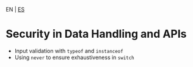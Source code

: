 <!-- MULTILANGUAJE MENU START -->
EN | [ES](https://lckpig.gitbook.io/es-practical-dev-handbook/typescript/strict-typing-security/data-api-security)
<!-- MULTILANGUAJE MENU END -->

# Security in Data Handling and APIs

- Input validation with `typeof` and `instanceof`
- Using `never` to ensure exhaustiveness in `switch` 